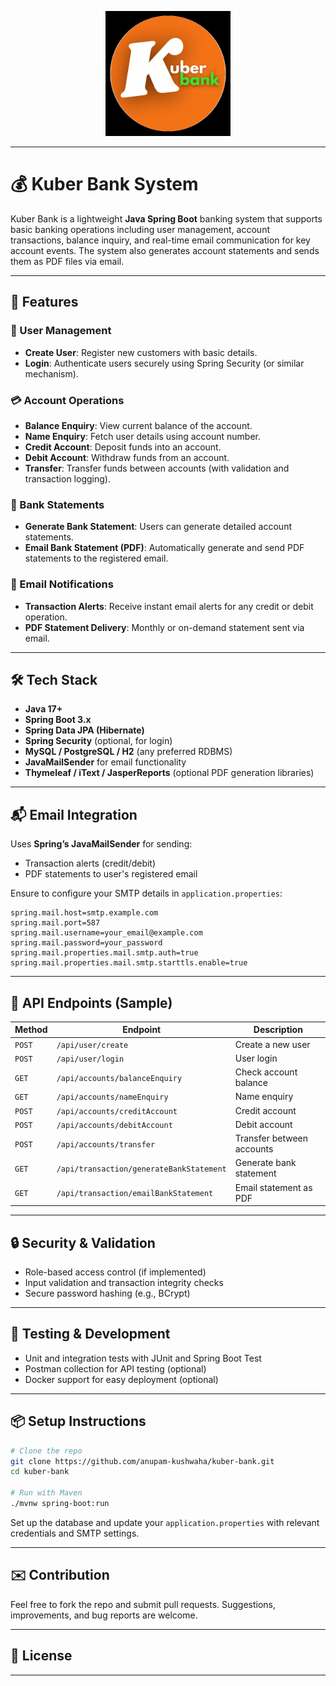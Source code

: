 <p align="center">
  <img src="logo.png" alt="Logo" width="200" height="200">
</p>

---

# 💰 Kuber Bank System

Kuber Bank is a lightweight **Java Spring Boot** banking system that supports basic banking operations including user management, account transactions, balance inquiry, and real-time email communication for key account events. The system also generates account statements and sends them as PDF files via email.

---



## 🚀 Features

### 🧑 User Management

* **Create User**: Register new customers with basic details.
* **Login**: Authenticate users securely using Spring Security (or similar mechanism).

### 💳 Account Operations

* **Balance Enquiry**: View current balance of the account.
* **Name Enquiry**: Fetch user details using account number.
* **Credit Account**: Deposit funds into an account.
* **Debit Account**: Withdraw funds from an account.
* **Transfer**: Transfer funds between accounts (with validation and transaction logging).

### 📄 Bank Statements

* **Generate Bank Statement**: Users can generate detailed account statements.
* **Email Bank Statement (PDF)**: Automatically generate and send PDF statements to the registered email.

### 📧 Email Notifications

* **Transaction Alerts**: Receive instant email alerts for any credit or debit operation.
* **PDF Statement Delivery**: Monthly or on-demand statement sent via email.

---

## 🛠️ Tech Stack

* **Java 17+**
* **Spring Boot 3.x**
* **Spring Data JPA (Hibernate)**
* **Spring Security** (optional, for login)
* **MySQL / PostgreSQL / H2** (any preferred RDBMS)
* **JavaMailSender** for email functionality
* **Thymeleaf / iText / JasperReports** (optional PDF generation libraries)

---

## 📬 Email Integration

Uses **Spring’s JavaMailSender** for sending:

* Transaction alerts (credit/debit)
* PDF statements to user's registered email

Ensure to configure your SMTP details in `application.properties`:

```properties
spring.mail.host=smtp.example.com
spring.mail.port=587
spring.mail.username=your_email@example.com
spring.mail.password=your_password
spring.mail.properties.mail.smtp.auth=true
spring.mail.properties.mail.smtp.starttls.enable=true
```

---

## 🧾 API Endpoints (Sample)

| Method | Endpoint                            | Description               |
| ------ |-------------------------------------| ------------------------- |
| `POST` | `/api/user/create`                  | Create a new user         |
| `POST` | `/api/user/login`                   | User login                |
| `GET`  | `/api/accounts/balanceEnquiry` | Check account balance     |
| `GET`  | `/api/accounts/nameEnquiry`    | Name enquiry              |
| `POST` | `/api/accounts/creditAccount`  | Credit account            |
| `POST` | `/api/accounts/debitAccount`   | Debit account             |
| `POST` | `/api/accounts/transfer`            | Transfer between accounts |
| `GET`  | `/api/transaction/generateBankStatement`       | Generate bank statement   |
| `GET`  | `/api/transaction/emailBankStatement` | Email statement as PDF    |

---

## 🔒 Security & Validation

* Role-based access control (if implemented)
* Input validation and transaction integrity checks
* Secure password hashing (e.g., BCrypt)

---

## 🧪 Testing & Development

* Unit and integration tests with JUnit and Spring Boot Test
* Postman collection for API testing (optional)
* Docker support for easy deployment (optional)

---

## 📦 Setup Instructions

```bash
# Clone the repo
git clone https://github.com/anupam-kushwaha/kuber-bank.git
cd kuber-bank

# Run with Maven
./mvnw spring-boot:run
```

Set up the database and update your `application.properties` with relevant credentials and SMTP settings.

---

## ✉️ Contribution

Feel free to fork the repo and submit pull requests. Suggestions, improvements, and bug reports are welcome.

---

## 📜 License

[//]: # (This project is licensed under the MIT License - see the [LICENSE]&#40;LICENSE&#41; file for details.)

---
